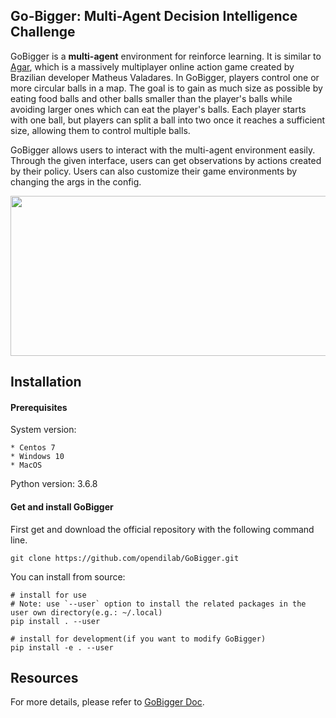 ## Go-Bigger: Multi-Agent Decision Intelligence Challenge

GoBigger is a **multi-agent** environment for reinforce learning. It is similar to [Agar](https://agar.io/), which is a massively multiplayer online action game created by Brazilian developer Matheus Valadares. In GoBigger, players control one or more circular balls in a map. The goal is to gain as much size as possible by eating food balls and other balls smaller than the player's balls while avoiding larger ones which can eat the player's balls. Each player starts with one ball, but players can split a ball into two once it reaches a sufficient size, allowing them to control multiple balls.

GoBigger allows users to interact with the multi-agent environment easily. Through the given interface, users can get observations by actions created by their policy. Users can also customize their game environments by changing the args in the config.

<div align=center><img width = '640' height ='256' src ="https://github.com/opendilab/GoBigger/blob/main/images/overview.gif"/></div>

## Installation

#### Prerequisites

System version:

    * Centos 7
    * Windows 10
    * MacOS 

Python version: 3.6.8

#### Get and install GoBigger

First get and download the official repository with the following command line.

```
git clone https://github.com/opendilab/GoBigger.git
```

You can install from source:

```
# install for use
# Note: use `--user` option to install the related packages in the user own directory(e.g.: ~/.local)
pip install . --user
     
# install for development(if you want to modify GoBigger)
pip install -e . --user
```

## Resources
For more details, please refer to [GoBigger Doc](https://opendilab.github.io/GoBigger/).

